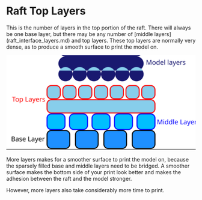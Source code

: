 Raft Top Layers
====
<!--if cura_version<5.0:This is the number of layers in the top portion of the raft. There will always be one base layer and one middle layer, but there may be any number of top layers. These top layers are normally very dense, as to produce a smooth surface to print the model on.-->
<!--if cura_version>=5.0-->This is the number of layers in the top portion of the raft. There will always be one base layer, but there may be any number of [middle layers](raft_interface_layers.md) and top layers. These top layers are normally very dense, as to produce a smooth surface to print the model on.<!--endif-->

![Where the top layers are located in the raft](images/raft_dimensions_simplified.svg)

More layers makes for a smoother surface to print the model on, because the sparsely filled base and middle layers need to be bridged. A smoother surface makes the bottom side of your print look better and makes the adhesion between the raft and the model stronger.

However, more layers also take considerably more time to print.